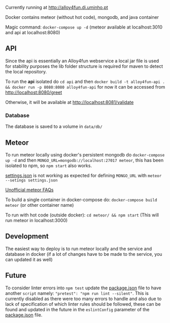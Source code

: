 Currently running at http://alloy4fun.di.uminho.pt

Docker contains meteor (without hot code), mongodb, and java container

Magic command: `docker-compose up -d` (meteor available at localhost:3010 and api at localhost:8080)

## API
Since the api is essentially an Alloy4fun webservice a local jar file is used for stability purposes the lib folder structure is required for maven to detect the local repository. 

To run the **api** isolated do `cd api` and then `docker build -t alloy4fun-api . && docker run -p 8080:8080 alloy4fun-api` for now it can be accessed from [http://localhost:8080/greet](http://localhost:8080/greet)

Otherwise, it will be available at [http://localhost:8081/validate](http://localhost:8081/validate)
### Database
The database is saved to a volume in `data/db/`

## Meteor
To run meteor locally using docker's persistent mongodb do `docker-compose up -d` and then `MONGO_URL=mongodb://localhost:27017 meteor`, this has been isolated to npm, so `npm start` also works.

[settings.json](settings.json) is not working as expected for defining `MONGO_URL` with `meteor --setings settings.json`

[Unofficial meteor FAQs](https://github.com/oortcloud/unofficial-meteor-faq)

To build a single container in docker-compose do: `docker-compose build meteor` (or other container name)

To run with hot code (outside docker): `cd meteor/ && npm start` (This will run meteor in localhost:3000)

## Development
The easiest way to deploy is to run meteor locally and the service and database in docker (if a lot of changes have to be made to the service, you can updated it as well)

## Future
To consider linter errors into `npm test` update the [package.json](meteor/package.json) file to have another `script` namely: `"pretest": "npm run lint --silent"`. This is currently disabled as there were too many errors to handle and also due to lack of specification of which linter rules should be followed, these can be found and updated in the future in the `eslintConfig` parameter of the [package.json](meteor/package.json) file.
